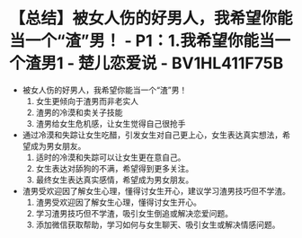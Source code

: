 # 【总结】被女人伤的好男人，我希望你能当一个“渣”男！ - P1：1.我希望你能当一个渣男1 - 楚儿恋爱说 - BV1HL411F75B

-   被女人伤的好男人，我希望你能当一个“渣”男！
    1.  女生更倾向于渣男而非老实人
    2.  渣男的冷漠和卖关子技能
    3.  渣男给女生危机感，让女生觉得自己很抢手
-   通过冷漠和失踪让女生吃醋，引发女生对自己更上心，女生表达真实想法，希望成为男女朋友。
    1.  适时的冷漠和失踪可以让女生更在意自己。
    2.  女生表达对舔狗的不满，希望得到更多关注。
    3.  最终女生表达真实感情，希望成为男女朋友。
-   渣男受欢迎因了解女生心理，懂得讨女生开心，建议学习渣男技巧但不学渣。
    1.  渣男受欢迎因了解女生心理，懂得讨女生开心。
    2.  学习渣男技巧但不学渣，吸引女生倒追或解决恋爱问题。
    3.  添加微信获取帮助，学习如何与女生聊天、吸引女生或解决情感问题。
